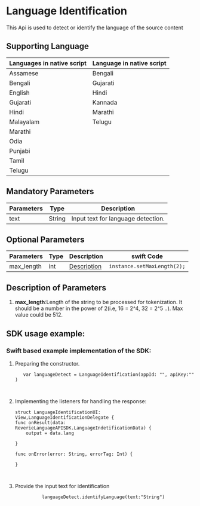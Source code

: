 # Language Identification
This Api is used to detect or identify the language of the source content

## Supporting Language

| Languages in native script | Language in native script | 
|----------------------------|---------------------------|
| Assamese                   | Bengali                   | 
| Bengali                    | Gujarati                  | 
| English                    | Hindi                     | 
| Gujarati                   | Kannada                   | 
| Hindi                      | Marathi                   |   
| Malayalam                  | Telugu                    | 
| Marathi                    |                           |
| Odia                       |                           |
| Punjabi                    |                           |
| Tamil                      |                           |
| Telugu                     |                           |



## Mandatory Parameters
| Parameters | Type    | Description                        |
|------------|---------|------------------------------------|
| text       | String  | Input text for language detection. |

## Optional Parameters
| Parameters | Type | Description                               | swift Code                   | 
|------------|------|-------------------------------------------|-----------------------------|
| max_length | int  | [Description](#Description-of-Parameters) | `instance.setMaxLength(2);` |

## Description of Parameters
1. **max_length**:Length of the string to be processed for tokenization. It should be a number in the power of 2(i.e, 16 = 2^4, 32 = 2^5 ..). Max value could be 512.

## SDK usage example:

                                                                  
### Swift based example implementation of the SDK:


1. Preparing the constructor.
      ```
         var languageDetect = LanguageIdentification(appId: "", apiKey:"" )
           
 

      ```
2. Implementing the listeners for handling the response:
    ```
    struct LanguageIdentificationUI: View,LanguageIdentificationDelegate {
    func onResult(data: ReverieLanguageAPISDK.LanguageIndetificationData) {
        output = data.lang
        
    }
    
    func onError(error: String, errorTag: Int) {
        
    }
       
                
    ```
   
3. Provide the input text for identification
    ```
              languageDetect.identifyLanguage(text:"String")
          
    ````

